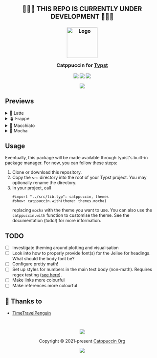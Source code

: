 <h2 align="center">🚧🚧🚧 THIS REPO IS CURRENTLY UNDER DEVELOPMENT 🚧🚧🚧</h2>

<h3 align="center">
	<img src="https://raw.githubusercontent.com/catppuccin/catppuccin/main/assets/logos/exports/1544x1544_circle.png" width="100" alt="Logo"/><br/>
	<img src="https://raw.githubusercontent.com/catppuccin/catppuccin/main/assets/misc/transparent.png" height="30" width="0px"/>
	Catppuccin for <a href="https://github.com/catppuccin/typst">Typst</a>
	<img src="https://raw.githubusercontent.com/catppuccin/catppuccin/main/assets/misc/transparent.png" height="30" width="0px"/>
</h3>

<p align="center">
	<a href="https://github.com/timetravelpenguin/typst/stargazers"><img src="https://img.shields.io/github/stars/timetravelpenguin/typst?colorA=363a4f&colorB=b7bdf8&style=for-the-badge"></a>
	<a href="https://github.com/timetravelpenguin/typst/issues"><img src="https://img.shields.io/github/issues/timetravelpenguin/typst?colorA=363a4f&colorB=f5a97f&style=for-the-badge"></a>
	<a href="https://github.com/timetravelpenguin/typst/contributors"><img src="https://img.shields.io/github/contributors/timetravelpenguin/typst?colorA=363a4f&colorB=a6da95&style=for-the-badge"></a>
</p>

<p align="center">
	<img src="https://raw.githubusercontent.com/timetravelpenguin/typst/main/assets/previews/catwalk_composite.webp"/>
</p>

## Previews

<details>
<summary>🌻 Latte</summary>
<img src="https://raw.githubusercontent.com/timetravelpenguin/typst/main/assets/previews/latte.png"/>
</details>
<details>
<summary>🪴 Frappé</summary>
<img src="https://raw.githubusercontent.com/timetravelpenguin/typst/main/assets/previews/frappe.png"/>
</details>
<details>
<summary>🌺 Macchiato</summary>
<img src="https://raw.githubusercontent.com/timetravelpenguin/typst/main/assets/previews/macchiato.png"/>
</details>
<details>
<summary>🌿 Mocha</summary>
<img src="https://raw.githubusercontent.com/timetravelpenguin/typst/main/assets/previews/mocha.png"/>
</details>

## Usage

Eventually, this package will be made available through typist's built-in package manager. For now, you can follow these steps:

1. Clone or download this repository.
2. Copy the `src` directory into the root of your Typst project. You may optionally rename the directory.
3. In your project, call
   ```typst
   #import "../src/lib.typ": catppuccin, themes
   #show: catppuccin.with(theme: themes.mocha)
   ```
   replacing `mocha` with the theme you want to use. You can also use the `catppuccin.with` function to customise the theme. See the documentation (todo!) for more information.

## TODO

- [ ] Investigate theming around plotting and visualisation
- [ ] Look into how to properly provide font(s) for the Jellee for headings. What should the body font be?
- [ ] Configure pretty math!
- [ ] Set up styles for numbers in the main text body (non-math). Requires regex testing ([see here](https://stackoverflow.com/a/12643073/10691106)).
- [ ] Make links more colourful
- [ ] Make references more colourful

## 💝 Thanks to

- [TimeTravelPenguin](https://github.com/TimeTravelPenguin)

&nbsp;

<p align="center">
	<img src="https://raw.githubusercontent.com/catppuccin/catppuccin/main/assets/footers/gray0_ctp_on_line.svg?sanitize=true" />
</p>

<p align="center">
	Copyright &copy; 2021-present <a href="https://github.com/catppuccin" target="_blank">Catppuccin Org</a>
</p>

<p align="center">
	<a href="https://github.com/catppuccin/catppuccin/blob/main/LICENSE"><img src="https://img.shields.io/static/v1.svg?style=for-the-badge&label=License&message=MIT&logoColor=d9e0ee&colorA=363a4f&colorB=b7bdf8"/></a>
</p>

